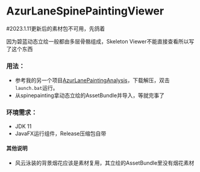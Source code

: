 # AzurLaneSpinePaintingViewer

#2023.1.11更新后的素材包不可用，先鸽着

因为碧蓝动态立绘一般都由多层骨骼组成，Skeleton Viewer不能直接查看所以写了这个东西

### 用法：
- 参考我的另一个项目[AzurLanePaintingAnalysis](https://github.com/Deficuet/AzurLanePaintingAnalysis-Kt)，下载解压，双击`launch.bat`运行。
- 从spinepainting拿动态立绘的AssetBundle并导入，等就完事了
### 环境需求：
- JDK 11
- JavaFX运行组件，Release压缩包自带
#### 其他说明
- 风云泳装的背景烟花应该是素材复用，其立绘的AssetBundle里没有烟花素材
